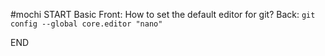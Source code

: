 #mochi
START
Basic
Front: How to set the default editor for git?
Back: `git config --global core.editor "nano"`

END
